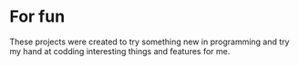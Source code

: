 # For fun
These projects were created to try something new in programming and try my hand at codding interesting things and features for me.

